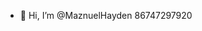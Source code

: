 - 👋 Hi, I’m @MaznuelHayden
86747297920

<!---
MaznuelHayden/MaznuelHayden is a ✨ special ✨ repository because its `README.md` (this file) appears on your GitHub profile.
You can click the Preview link to take a look at your changes.
--->
